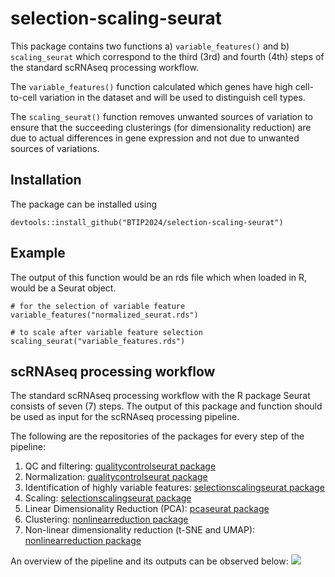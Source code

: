 # selection-scaling-seurat
This package contains two functions a) `variable_features()` and b) `scaling_seurat` which correspond to the third (3rd) and fourth (4th) steps of the standard scRNAseq processing workflow.

The `variable_features()` function calculated which genes have high cell-to-cell variation in the dataset and will be used to distinguish cell types. 

The `scaling_seurat()` function removes unwanted sources of variation to ensure that the succeeding clusterings (for dimensionality reduction) are due to actual differences in gene expression and not due to unwanted sources of variations.

## Installation
The package can be installed using
```
devtools::install_github("BTIP2024/selection-scaling-seurat")
```
## Example
The output of this function would be an rds file which when loaded in R, would be a Seurat object.
```
# for the selection of variable feature 
variable_features("normalized_seurat.rds")

# to scale after variable feature selection
scaling_seurat("variable_features.rds")
```
## scRNAseq processing workflow 

The standard scRNAseq processing workflow with the R package Seurat consists of seven (7) steps. The output of this package and function should be used as input for the scRNAseq processing pipeline. 

The following are the repositories of the packages for every step of the pipeline:
1. QC and filtering: [qualitycontrolseurat package](https://github.com/BTIP2024/quality-control-seurat)
2. Normalization: [qualitycontrolseurat package](https://github.com/BTIP2024/quality-control-seurat)
3. Identification of highly variable features: [selectionscalingseurat package](https://github.com/BTIP2024/selection-scaling-seurat)
4. Scaling: [selectionscalingseurat package](https://github.com/BTIP2024/selection-scaling-seurat)
5. Linear Dimensionality Reduction (PCA): [pcaseurat package](https://github.com/BTIP2024/pca-seurat)
6. Clustering: [nonlinearreduction package](https://github.com/BTIP2024/non-linear-reduction)
7. Non-linear dimensionality reduction (t-SNE and UMAP): [nonlinearreduction package](https://github.com/BTIP2024/non-linear-reduction)

An overview of the pipeline and its outputs can be observed below:
![](https://github.com/user-attachments/assets/3e49e900-6c6f-4124-98e7-9fde68c0d4c8)
